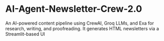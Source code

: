# AI-Agent-Newsletter-Crew-2.0
An AI-powered content pipeline using CrewAI, Groq LLMs, and Exa for research, writing, and proofreading. It generates HTML newsletters via a Streamlit-based UI

